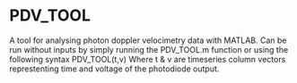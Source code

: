 # PDV_TOOL
A tool for analysing photon doppler velocimetry data with MATLAB.
Can be run without inputs by simply running the PDV_TOOL.m function or using the following syntax
PDV_TOOL(t,v)
Where t & v are timeseries column vectors represtenting time and voltage of the photodiode output.
